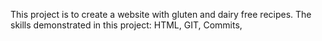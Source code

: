 This project is to create a website with gluten and dairy free recipes. The skills demonstrated in this project: HTML, GIT, Commits, 